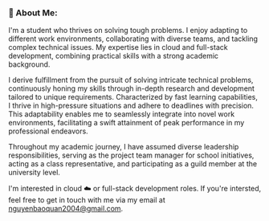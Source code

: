 ### 💫 About Me:
I'm a student who thrives on solving tough problems. I enjoy adapting to different work environments, collaborating with diverse teams, and tackling complex technical issues. My expertise lies in cloud and full-stack development, combining practical skills with a strong academic background.

I derive fulfillment from the pursuit of solving intricate technical problems, continuously honing my skills through in-depth research and development tailored to unique requirements. Characterized by fast learning capabilities, I thrive in high-pressure situations and adhere to deadlines with precision. This adaptability enables me to seamlessly integrate into novel work environments, facilitating a swift attainment of peak performance in my professional endeavors.

Throughout my academic journey, I have assumed diverse leadership responsibilities, serving as the project team manager for school initiatives, acting as a class representative, and participating as a guild member at the university level.

I'm interested in cloud ☁️ or full-stack development roles. If you're intersted, feel free to get in touch with me via my email at 
<a href="mailto:nguyenbaoquan2004@gmail.com">nguyenbaoquan2004@gmail.com</a>.

<!--
**RobinQuanNguyen/RobinQuanNguyen** is a ✨ _special_ ✨ repository because its `README.md` (this file) appears on your GitHub profile.

Here are some ideas to get you started:

- 🔭 I’m currently working on ...
- 🌱 I’m currently learning ...
- 👯 I’m looking to collaborate on ...
- 🤔 I’m looking for help with ...
- 💬 Ask me about ...
- 📫 How to reach me: ...
- 😄 Pronouns: ...
- ⚡ Fun fact: ...
-->
